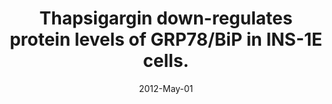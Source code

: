 ---
link: https://dx.doi.org/10.1002/jcb.24032
journal: Journal of cellular biochemistry
title: Thapsigargin down-regulates protein levels of GRP78/BiP in INS-1E cells.
date: 2012-May-01
authors: Rosengren, V, Johansson, H, Lehtiö, J, Fransson, L, Sjöholm, A, Ortsäter, H
---
